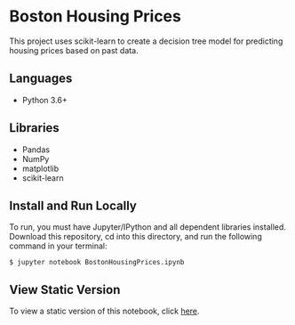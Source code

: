 # Boston Housing Prices

This project uses scikit-learn to create a decision tree model for predicting housing prices based on past data.

## Languages
- Python 3.6+

## Libraries
- Pandas
- NumPy
- matplotlib
- scikit-learn

## Install and Run Locally
To run, you must have Jupyter/IPython and all dependent libraries installed. Download this repository, cd into this directory, and run the following command in your terminal:

```
$ jupyter notebook BostonHousingPrices.ipynb
```

## View Static Version
To view a static version of this notebook, click [here](BostonHousingPrices.ipynb).
